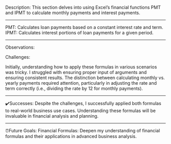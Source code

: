 Description:
This section delves into using Excel’s financial functions PMT and IPMT to calculate monthly payments and interest payments.

---------------------------------------------------------------------------------------------------------------------------------------------------------------------------------------------------

PMT: Calculates loan payments based on a constant interest rate and term.
IPMT: Calculates interest portions of loan payments for a given period.


---------------------------------------------------------------------------------------------------------------------------------------------------------------------------------------------------


Observations:


Challenges:


Initially, understanding how to apply these formulas in various scenarios was tricky. I struggled with ensuring proper input of arguments and ensuring consistent results.
The distinction between calculating monthly vs. yearly payments required attention, particularly in adjusting the rate and term correctly (i.e., dividing the rate by 12 for monthly payments).


---------------------------------------------------------------------------------------------------------------------------------------------------------------------------------------------------


✔️Successes:
Despite the challenges, I successfully applied both formulas to real-world business use cases. Understanding these formulas will be invaluable in financial analysis and planning.

---------------------------------------------------------------------------------------------------------------------------------------------------------------------------------------------------

⏰Future Goals:
Financial Formulas: Deepen my understanding of financial formulas and their applications in advanced business analysis.
